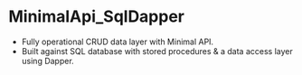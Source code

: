 # MinimalApi_SqlDapper
- Fully operational CRUD data layer with Minimal API.  
- Built against SQL database with stored procedures & a data access layer using Dapper.
